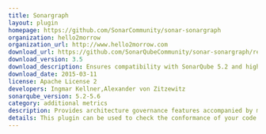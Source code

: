 ```yaml
---
title: Sonargraph
layout: plugin
homepage: https://github.com/SonarCommunity/sonar-sonargraph
organization: hello2morrow
organization_url: http://www.hello2morrow.com
download_url: https://github.com/SonarQubeCommunity/sonar-sonargraph/releases/download/sonar-sonargraph-plugin-3.5/sonar-sonargraph-plugin-3.5.jar
download_version: 3.5
download_description: Ensures compatibility with SonarQube 5.2 and higher
download_date: 2015-03-11
license: Apache License 2
developers: Ingmar Kellner,Alexander von Zitzewitz
sonarqube_version: 5.2-5.6
category: additional metrics
description: Provides architecture governance features accompanied by metrics about cyclic dependencies and other structural aspects.
details: This plugin can be used to check the conformance of your code base to a formal architecture definition created with Sonargraph 7. A free license is available to allow you to check and measure the overall coupling and the level of cyclic dependencies at the package level. Usually a high level of coupling and cyclic dependencies points to a high level of structural erosion. If structural erosion grows over a certain level this will have a negative impact on testability, maintainability and comprehensibility of your code.
---
```

